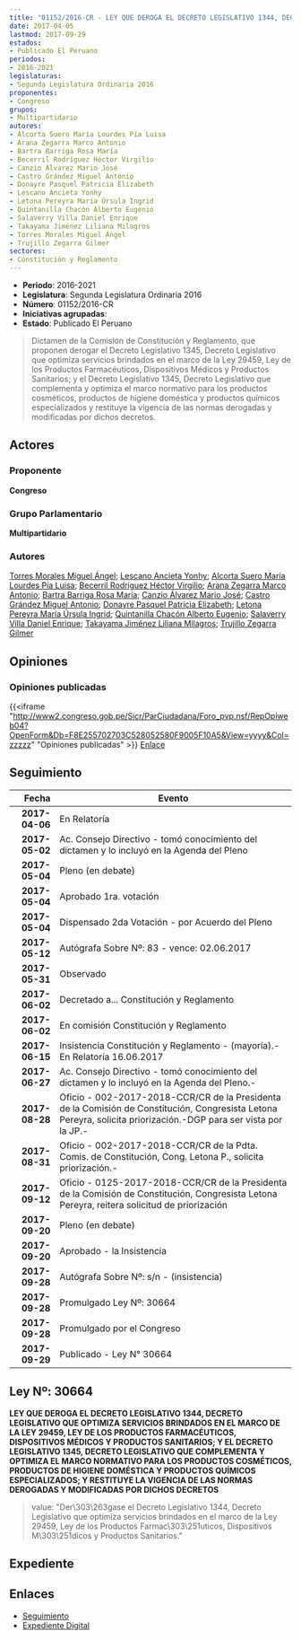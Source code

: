 ```yaml
---
title: "01152/2016-CR - LEY QUE DEROGA EL DECRETO LEGISLATIVO 1344, DECRETO LEGISLATIVO QUE OPTIMIZA SERVICIOS BRINDADOS EN EL MARCO DE LA LEY 29459, LEY DE LOS PRODUCTOS FARMACÉUTICOS, DISPOSITIVOS MÉDICOS Y PRODUCTOS SANITARIOS, Y EL DECRETO LEGISLATIVO 1345, DECRETO LEGISLATIVO QUE COMPLEMENTA Y OPTIMIZA EL MARCO NORMATIVO PARA LOS PRODUCTOS COSMÉTICOS, PRODUCTOS DE HIGIENE DOMÉSTICA Y PRODUCTOS QUÍMICOS ESPECIALIZADOS, Y RESTITUYE LA VIGENCIA DE LAS NORMAS DEROGADAS Y MODIFICADAS POR DICHOS DECRETOS"
date: 2017-04-05
lastmod: 2017-09-29
estados:
- Publicado El Peruano
periodos:
- 2016-2021
legislaturas:
- Segunda Legislatura Ordinaria 2016
proponentes:
- Congreso
grupos:
- Multipartidario
autores:
- Alcorta Suero María Lourdes Pía Luisa
- Arana Zegarra Marco Antonio
- Bartra Barriga Rosa María
- Becerril Rodríguez Héctor Virgilio
- Canzio Álvarez Mario José
- Castro Grández Miguel Antonio
- Donayre Pasquel Patricia Elizabeth
- Lescano Ancieta Yonhy
- Letona Pereyra María Úrsula Ingrid
- Quintanilla Chacón Alberto Eugenio
- Salaverry Villa Daniel Enrique
- Takayama Jiménez Liliana Milagros
- Torres Morales Miguel Ángel
- Trujillo Zegarra Gilmer
sectores:
- Constitución y Reglamento
---
```

- **Periodo**: 2016-2021
- **Legislatura**: Segunda Legislatura Ordinaria 2016
- **Número**: 01152/2016-CR
- **Iniciativas agrupadas**: 
- **Estado**: Publicado El Peruano

> Dictamen de la Comisión de Constitución y Reglamento, que proponen derogar el Decreto Legislativo 1345, Decreto Legislativo que optimiza servicios brindados en el marco de la Ley 29459, Ley de los Productos Farmacéuticos, Dispositivos Médicos y Productos Sanitarios; y el Decreto Legislativo 1345, Decreto Legislativo que complementa y optimiza el marco normativo para los productos cosméticos, productos de higiene doméstica y productos químicos especializados y restituye la vigencia de las normas derogadas y modificadas por dichos decretos.


## Actores

### Proponente

**Congreso**

### Grupo Parlamentario

**Multipartidario**

### Autores

[Torres Morales Miguel Ángel](mailto:mailto:mtorresm@congreso.gob.pe); [Lescano Ancieta Yonhy](mailto:mailto:ylescano@congreso.gob.pe); [Alcorta Suero María Lourdes Pía Luisa](mailto:mailto:lalcorta@congreso.gob.pe); [Becerril Rodríguez Héctor Virgilio](mailto:mailto:hbecerril@congreso.gob.pe); [Arana Zegarra Marco Antonio](mailto:mailto:marana@congreso.gob.pe); [Bartra Barriga Rosa María](mailto:mailto:rbartra@congreso.gob.pe); [Canzio Álvarez Mario José](mailto:mailto:mcanzio@congreso.gob.pe); [Castro Grández Miguel Antonio](mailto:mailto:macastro@congreso.gob.pe); [Donayre Pasquel Patricia Elizabeth](mailto:mailto:pdonayre@congreso.gob.pe); [Letona Pereyra María Úrsula Ingrid](mailto:mailto:mletona@congreso.gob.pe); [Quintanilla Chacón Alberto Eugenio](mailto:mailto:aquintanilla@congreso.gob.pe); [Salaverry Villa Daniel Enrique](mailto:mailto:dsalaverry@congreso.gob.pe); [Takayama Jiménez Liliana Milagros](mailto:mailto:ltakayama@congreso.gob.pe); [Trujillo Zegarra Gilmer](mailto:mailto:gtrujilloz@congreso.gob.pe)

## Opiniones

### Opiniones publicadas

{{<iframe "http://www2.congreso.gob.pe/Sicr/ParCiudadana/Foro_pvp.nsf/RepOpiweb04?OpenForm&Db=F8E255702703C528052580F9005F10A5&View=yyyy&Col=zzzzz" "Opiniones publicadas" >}}
[Enlace](http://www2.congreso.gob.pe/Sicr/ParCiudadana/Foro_pvp.nsf/RepOpiweb04?OpenForm&Db=F8E255702703C528052580F9005F10A5&View=yyyy&Col=zzzzz)


## Seguimiento

| Fecha | Evento |
|------:|--------|
| **2017-04-06** | En Relatoría |
| **2017-05-02** | Ac. Consejo Directivo - tomó conocimiento del dictamen y lo incluyó en la Agenda del Pleno |
| **2017-05-04** | Pleno (en debate) |
| **2017-05-04** | Aprobado 1ra. votación |
| **2017-05-04** | Dispensado 2da Votación - por Acuerdo del Pleno |
| **2017-05-12** | Autógrafa Sobre Nº: 83 - vence: 02.06.2017 |
| **2017-05-31** | Observado |
| **2017-06-02** | Decretado a... Constitución y Reglamento |
| **2017-06-02** | En comisión Constitución y Reglamento |
| **2017-06-15** | Insistencia Constitución y Reglamento - (mayoría).- En Relatoría 16.06.2017 |
| **2017-06-27** | Ac. Consejo Directivo - tomó conocimiento del dictamen y lo incluyó en la Agenda del Pleno.- |
| **2017-08-28** | Oficio - 002-2017-2018-CCR/CR de la Presidenta de la Comisión de Constitución, Congresista Letona Pereyra, solicita priorización.-DGP para ser vista por la JP.- |
| **2017-08-31** | Oficio - 002-2017-2018-CCR/CR de la Pdta. Comis. de Constitución, Cong. Letona P., solicita priorización.- |
| **2017-09-12** | Oficio - 0125-2017-2018-CCR/CR de la Presidenta de la Comisión de Constitución, Congresista Letona Pereyra, reitera solicitud de priorización |
| **2017-09-20** | Pleno (en debate) |
| **2017-09-20** | Aprobado - la Insistencia |
| **2017-09-28** | Autógrafa Sobre Nº: s/n - (insistencia) |
| **2017-09-28** | Promulgado Ley Nº: 30664 |
| **2017-09-28** | Promulgado por el Congreso |
| **2017-09-29** | Publicado - Ley N° 30664 |

## Ley Nº: 30664

**LEY QUE DEROGA EL DECRETO LEGISLATIVO 1344, DECRETO LEGISLATIVO QUE OPTIMIZA SERVICIOS BRINDADOS EN EL MARCO DE LA LEY 29459, LEY DE LOS PRODUCTOS FARMACÉUTICOS, DISPOSITIVOS MÉDICOS Y PRODUCTOS SANITARIOS; Y EL DECRETO LEGISLATIVO 1345, DECRETO LEGISLATIVO QUE COMPLEMENTA Y OPTIMIZA EL MARCO NORMATIVO PARA LOS PRODUCTOS COSMÉTICOS, PRODUCTOS DE HIGIENE DOMÉSTICA Y PRODUCTOS QUÍMICOS ESPECIALIZADOS; Y RESTITUYE LA VIGENCIA DE LAS NORMAS DEROGADAS Y MODIFICADAS POR DICHOS DECRETOS**

> value: "Der\303\263gase el Decreto Legislativo 1344, Decreto Legislativo que optimiza servicios brindados en el marco de la Ley 29459, Ley de los Productos Farmac\303\251uticos, Dispositivos M\303\251dicos y Productos Sanitarios."


## Expediente

## Enlaces

- [Seguimiento](http://www2.congreso.gob.pe/Sicr/TraDocEstProc/CLProLey2016.nsf/f7fff46988ca05b1052578e100829cc7/b4e2705cde4f7dd2052580f9005567cf?OpenDocument)
- [Expediente Digital](http://www2.congreso.gob.pe/Sicr/TraDocEstProc/Expvirt_2011.nsf/visbusqptramdoc1621/01152?opendocument)

